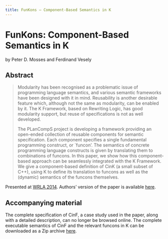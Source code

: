 ```yaml
---
title: FunKons – Component-Based Semantics in K
---
```


# FunKons: Component-Based Semantics in K

by Peter D. Mosses and Ferdinand Vesely

## Abstract

> Modularity has been recognised as a problematic issue of programming language semantics, and various semantic frameworks have been designed with it in mind. Reusability is another desirable feature which, although not the same as modularity, can be enabled by it. The K Framework, based on Rewriting Logic, has good modularity support, but reuse of specifications is not as well developed. 
>
> The PLanCompS project is developing a framework providing an open-ended collection of reusable components for semantic specification. Each component specifies a single fundamental programming construct, or `funcon’. The semantics of concrete programming language constructs is given by translating them to combinations of funcons. In this paper, we show how this component-based approach can be seamlessly integrated with the K Framework. We give a component-based definition of CinK (a small subset of C++), using K to define its translation to funcons as well as the (dynamic) semantics of the funcons themselves.

Presented at [WRLA 2014](https://elp.webs.upv.es/workshops/wrla2014/).
Authors’ version of the paper is available [here](/files/2014/03/WRLA2014.pdf).

## Accompanying material

The complete specification of CinF, a case study used in the paper, along with a detailed description, can no longer be browsed online. The complete executable semantics of CinF and the relevant funcons in K can be downloaded as a Zip archive [here](/files/2014/03/cinf.zip).
